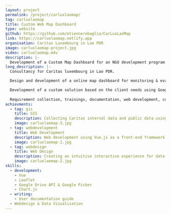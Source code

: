 ```yaml
---
layout: project
permalink: /project/carluxlaomap/
tag: carluxlaomap
title: Custom Web Map Dashboard
type: website
github: https://github.com/etiennerobaglia/CarLuxLaoMap
link: https://carluxlaomap.netlify.app
organisation: Caritas Luxembourg in Lao PDR
image: carluxlaomap-project.jpg
video: carluxlaomap.m4v
description: |-
  Development of a Custom Map Dashboard for an NGO development program.
long_description: |-
  Consultancy for Caritas luxembourg in Lao PDR.

  Design and development of a online map dashboard for monitoring & evaluation follow-up.

  Development of a custom solution based on the client needs using Google Spreadsheet API, Vue & Leaflet.
  
  Requirement collection, trainings, documentation, web development, customer support
achievments:
  - tag: gis
    title: GIS
    description: Collecting Caritas internal data and public data using QGIS & Open Street Map.
    image: carluxlaomap-3.jpg
  - tag: webdevelopment
    title: Web Development
    description: Web development using Vue.js as a front-end framework, Leafletjs for map visualization and Google Spreadsheet as a data source (Google API integration).
    image: carluxlaomap-1.jpg
  - tag: webdesign
    title: Web Design
    description: Creating an intuitive interactive experience for data visualization and login process.
    image: carluxlaomap-2.jpg
skills:
  - development:
    - Vue
    - Leaflet
    - Google Drive API & Google Picker
    - Chart.js
  - writing:
    - User documentation guide
  - Webdesign & Data Visualisation
---
```

